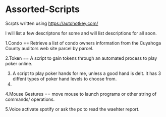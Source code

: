 # Assorted-Scripts
Scrpts written using https://autohotkey.com/

I will list a few descriptons for some and will list descriptions for all soon.

1.Condo == Retrieve a list of condo owners information from the Cuyahoga County auditors web site parcel by parcel.

2.Token == A script to gain tokens through an automated process to play poker online.

3. A script to play poker hands for me, unless a good hand is delt. It has 3 diffent types of poker hand levels to choose from.
4. 
4.Mouse Gestures == move mouse to launch programs or  other string of commands/ operations.

5.Voice activate spotify or ask the pc to read the waehter report.
